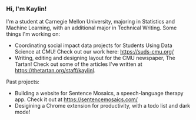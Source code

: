 ### Hi, I'm Kaylin!

I'm a student at Carnegie Mellon University, majoring in Statistics and Machine Learning, with an additional major in Technical Writing. Some things I'm working on:

- Coordinating social impact data projects for Students Using Data Science at CMU! Check out our work here: <a href="https://suds-cmu.org/">https://suds-cmu.org/</a>
- Writing, editing and designing layout for the CMU newspaper, The Tartan! Check out some of the articles I've written at https://thetartan.org/staff/kaylinl.

Past projects:
- Building a website for Sentence Mosaics, a speech-language therapy app. Check it out at <a href="https://sentencemosaics.com/">https://sentencemosaics.com/</a>
- Desigining a Chrome extension for productivity, with a todo list and dark mode!
